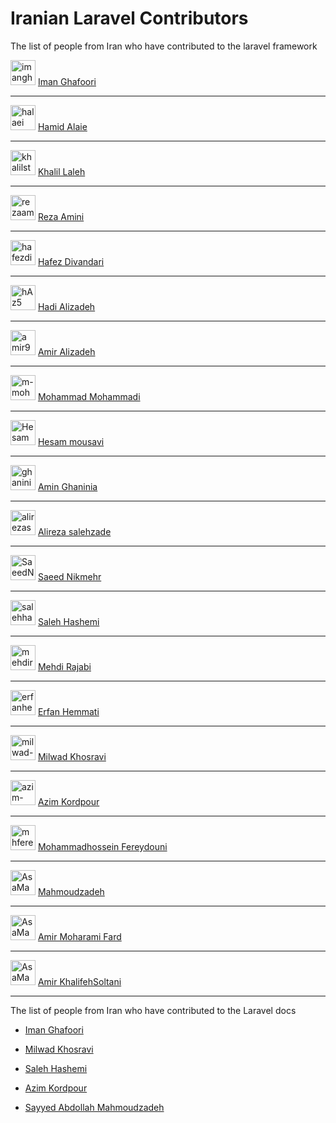 # Iranian Laravel Contributors
The list of people from Iran who have contributed to the laravel framework

<a href="/imanghafoori1" data-view-component="true" class="TimelineItem-avatar avatar circle lh-0 Link"><img data-hovercard-type="user" data-hovercard-url="/users/imanghafoori1/hovercard" data-octo-click="hovercard-link-click" data-octo-dimensions="link_type:self" src="https://avatars.githubusercontent.com/u/6961695?s=60&amp;v=4" alt="imanghafoori1" size="40" height="40" width="40" data-view-component="true"></a>
<a href="https://github.com/laravel/framework/pulls?q=is%3Apr+author%3Aimanghafoori1+is%3Amerged">Iman Ghafoori</a>

--------------------------

<a href="/halaei" data-view-component="true" class="TimelineItem-avatar avatar circle lh-0 Link"><img data-hovercard-type="user" data-hovercard-url="/users/halaei/hovercard" data-octo-click="hovercard-link-click" data-octo-dimensions="link_type:self" src="https://avatars.githubusercontent.com/u/7089140?s=60&amp;v=4" alt="halaei" size="40" height="40" width="40" data-view-component="true"></a>
<a href="https://github.com/laravel/framework/pulls?q=is%3Apr+author%3Ahalaei+is%3Amerged">Hamid Alaie</a>

--------------------------

<a href="/khalilst" data-view-component="true" class="TimelineItem-avatar avatar circle lh-0 Link"><img data-hovercard-type="user" data-hovercard-url="/users/khalilst/hovercard" data-octo-click="hovercard-link-click" data-octo-dimensions="link_type:self" src="https://avatars.githubusercontent.com/u/9103966?s=60&amp;v=4" alt="khalilst" size="40" height="40" width="40" data-view-component="true"></a>
<a href="https://github.com/laravel/framework/pulls?q=is%3Apr+author%3Akhalilst+is%3Amerged">Khalil Laleh</a>

--------------------------

<a href="/rezaamini-ir" data-view-component="true" class="TimelineItem-avatar avatar circle lh-0 Link"><img data-hovercard-type="user" data-hovercard-url="/users/rezaamini-ir/hovercard" data-octo-click="hovercard-link-click" data-octo-dimensions="link_type:self" src="https://avatars.githubusercontent.com/u/29504334?s=60&amp;v=4" alt="rezaamini-ir" size="40" height="40" width="40" data-view-component="true"></a>
<a href="https://github.com/laravel/framework/pulls?q=is%3Apr+author%3Arezaamini-ir+is%3Amerged">Reza Amini</a>

--------------------------

<a href="/hafezdivandari" data-view-component="true" class="TimelineItem-avatar avatar circle lh-0 Link"><img data-hovercard-type="user" data-hovercard-url="/users/hafezdivandari/hovercard" data-octo-click="hovercard-link-click" data-octo-dimensions="link_type:self" src="https://avatars.githubusercontent.com/u/56585913?s=60&amp;v=4" alt="hafezdivandari" size="40" height="40" width="40" data-view-component="true"></a> <a href="https://github.com/laravel/framework/pulls?q=is%3Apr+is%3Amerged+author%3Ahafezdivandari+">Hafez Divandari</a>

--------------------------

<a href="/hAz5" data-view-component="true" class="TimelineItem-avatar avatar circle lh-0 Link"><img data-hovercard-type="user" data-hovercard-url="/users/hAz5/hovercard" data-octo-click="hovercard-link-click" data-octo-dimensions="link_type:self" src="https://avatars.githubusercontent.com/u/14108756?s=60&amp;v=4" alt="hAz5" size="40" height="40" width="40" data-view-component="true"></a> <a href="https://github.com/laravel/framework/pulls?q=is%3Apr+author%3AhAz5+is%3Amerged">Hadi Alizadeh</a>

--------------------------

<a href="/amir9480" data-view-component="true" class="TimelineItem-avatar avatar circle lh-0 Link"><img data-hovercard-type="user" data-hovercard-url="/users/amir9480/hovercard" data-octo-click="hovercard-link-click" data-octo-dimensions="link_type:self" src="https://avatars.githubusercontent.com/u/16279288?s=60&amp;v=4" alt="amir9480" size="40" height="40" width="40" data-view-component="true"></a> <a href="https://github.com/laravel/framework/pulls?q=is%3Apr+author%3Aamir9480+is%3Amerged+">Amir Alizadeh</a>

--------------------------

<a href="/m-mohammadi1" data-view-component="true" class="TimelineItem-avatar avatar circle lh-0 Link"><img data-hovercard-type="user" data-hovercard-url="/users/m-mohammadi1/hovercard" data-octo-click="hovercard-link-click" data-octo-dimensions="link_type:self" src="https://avatars.githubusercontent.com/u/76903368?s=60&amp;v=4" alt="m-mohammadi1" size="40" height="40" width="40" data-view-component="true"></a> <a href="https://github.com/laravel/framework/pulls?q=is%3Amerged+is%3Apr+author%3Am-mohammadi1+">Mohammad Mohammadi
</a>

--------------------------

<a href="/Hesammousavi" data-view-component="true" class="TimelineItem-avatar avatar circle lh-0 Link"><img data-hovercard-type="user" data-hovercard-url="/users/Hesammousavi/hovercard" data-octo-click="hovercard-link-click" data-octo-dimensions="link_type:self" src="https://avatars.githubusercontent.com/u/16537600?s=60&amp;v=4" alt="Hesammousavi" size="40" height="40" width="40" data-view-component="true"></a> <a href="https://github.com/laravel/framework/pulls?q=is%3Apr+author%3AHesammousavi+is%3Amerged">Hesam mousavi
</a>

--------------------------

<a href="/ghaninia" data-view-component="true" class="TimelineItem-avatar avatar circle lh-0 Link"><img data-hovercard-type="user" data-hovercard-url="/users/ghaninia/hovercard" data-octo-click="hovercard-link-click" data-octo-dimensions="link_type:self" src="https://avatars.githubusercontent.com/u/41255155?s=60&amp;v=4" alt="ghaninia" size="40" height="40" width="40" data-view-component="true"></a> <a href="https://github.com/laravel/framework/pulls?q=is%3Apr+is%3Amerged+author%3Aghaninia+">Amin Ghaninia
</a>

--------------------------

<a href="/alirezasalehizadeh" data-view-component="true" class="TimelineItem-avatar avatar circle lh-0 Link"><img data-hovercard-type="user" data-hovercard-url="/users/alirezasalehizadeh/hovercard" data-octo-click="hovercard-link-click" data-octo-dimensions="link_type:self" src="https://avatars.githubusercontent.com/u/66994089?s=60&amp;v=4" alt="alirezasalehizadeh" size="40" height="40" width="40" data-view-component="true"></a> <a href="https://github.com/laravel/framework/pulls?q=is%3Apr+author%3Aalirezasalehizadeh+is%3Amerged+is%3Amerged">Alireza salehzade
</a>

--------------------------

<a href="/SaeedNikmehr" data-view-component="true" class="TimelineItem-avatar avatar circle lh-0 Link"><img data-hovercard-type="user" data-hovercard-url="/users/SaeedNikmehr/hovercard" data-octo-click="hovercard-link-click" data-octo-dimensions="link_type:self" src="https://avatars.githubusercontent.com/u/21986853?s=60&amp;v=4" alt="SaeedNikmehr" size="40" height="40" width="40" data-view-component="true"></a> <a href="https://github.com/laravel/framework/pulls?q=is%3Apr+is%3Amerged+author%3ASaeedNikmehr">Saeed Nikmehr
</a>

--------------------------

<a href="/salehhashemi1992" data-view-component="true" class="TimelineItem-avatar avatar circle lh-0 Link"><img data-hovercard-type="user" data-hovercard-url="/users/salehhashemi1992/hovercard" data-octo-click="hovercard-link-click" data-octo-dimensions="link_type:self" src="https://avatars.githubusercontent.com/u/81674631?s=60&amp;v=4" alt="salehhashemi1992" size="40" height="40" width="40" data-view-component="true"></a> <a href="https://github.com/laravel/framework/pulls?q=is%3Amerged+is%3Apr+author%3Asalehhashemi1992">Saleh Hashemi
  </a>

  --------------------------

<a href="/mehdirajabi59" data-view-component="true" class="TimelineItem-avatar avatar circle lh-0 Link"><img data-hovercard-type="user" data-hovercard-url="/users/mehdirajabi59/hovercard" data-octo-click="hovercard-link-click" data-octo-dimensions="link_type:self" src="https://avatars.githubusercontent.com/u/7848036?s=60&amp;v=4" alt="mehdirajabi59" size="40" height="40" width="40" data-view-component="true"></a> <a href="https://github.com/laravel/framework/pulls?q=is%3Apr+author%3Amehdirajabi59+is%3Amerged">Mehdi Rajabi
</a>

--------------------------

<a href="/erfanhemmati" data-view-component="true" class="TimelineItem-avatar avatar circle lh-0 Link"><img data-hovercard-type="user" data-hovercard-url="/users/erfanhemmati/hovercard" data-octo-click="hovercard-link-click" data-octo-dimensions="link_type:self" src="https://avatars.githubusercontent.com/u/45740840?s=60&amp;v=4" alt="erfanhemmati" size="40" height="40" width="40" data-view-component="true"></a> <a href="https://github.com/laravel/framework/pulls?q=is%3Apr+author%3Aerfanhemmati+is%3Amerged+">Erfan Hemmati
</a>

--------------------------

<a href="/milwad-dev" data-view-component="true" class="TimelineItem-avatar avatar circle lh-0 Link"><img data-hovercard-type="user" data-hovercard-url="/users/milwad-dev/hovercard" data-octo-click="hovercard-link-click" data-octo-dimensions="link_type:self" src="https://avatars.githubusercontent.com/u/98118400?s=60&amp;v=4" alt="milwad-dev" size="40" height="40" width="40" data-view-component="true"></a> <a href="https://github.com/laravel/framework/pulls?q=is%3Amerged+is%3Apr+author%3Amilwad-dev+">Milwad Khosravi
  </a>

  --------------------------

<a href="/azim-kordpour" data-view-component="true" class="TimelineItem-avatar avatar circle lh-0 Link"><img data-hovercard-type="user" data-hovercard-url="/users/azim-kordpour/hovercard" data-octo-click="hovercard-link-click" data-octo-dimensions="link_type:self" src="https://avatars.githubusercontent.com/u/26648275?s=60&amp;v=4" alt="azim-kordpour" size="40" height="40" width="40" data-view-component="true"></a> <a href="https://github.com/laravel/framework/pulls?q=is%3Apr+author%3Aazim-kordpour+is%3Amerged">Azim Kordpour</a>

--------------------------

<a href="/mhfereydouni" data-view-component="true" class="TimelineItem-avatar avatar circle lh-0 Link"><img data-hovercard-type="user" data-hovercard-url="/users/mhfereydouni/hovercard" data-octo-click="hovercard-link-click" data-octo-dimensions="link_type:self" src="https://avatars.githubusercontent.com/u/56073286?s=60&amp;v=4" alt="mhfereydouni" size="40" height="40" width="40" data-view-component="true"></a> <a href="https://github.com/laravel/framework/pulls?q=is%3Apr+author%3Amhfereydouni+is%3Amerged">Mohammadhossein Fereydouni</a>

--------------------------

<a href="/AsaMahmoudzadeh" data-view-component="true" class="TimelineItem-avatar avatar circle lh-0 Link"><img data-hovercard-type="user" data-hovercard-url="/users/AsaMahmoudzadeh/hovercard" data-octo-click="hovercard-link-click" data-octo-dimensions="link_type:self" src="https://avatars.githubusercontent.com/u/36761585?s=60&v=4" alt="AsaMahmoudzadeh" size="40" height="40" width="40" data-view-component="true"></a> <a href="https://github.com/laravel/framework/pulls?q=is%3Apr+author%3AsaMahmoudzadeh+is%3Amerged+">Mahmoudzadeh</a>

--------------------------

<a href="/moharami" data-view-component="true" class="TimelineItem-avatar avatar circle lh-0 Link"><img data-hovercard-type="user" data-hovercard-url="/users/moharami/hovercard" data-octo-click="hovercard-link-click" data-octo-dimensions="link_type:self" src="https://avatars.githubusercontent.com/u/7519787?s=60&v=4" alt="AsaMahmoudzadeh" size="40" height="40" width="40" data-view-component="true"></a> <a href="https://github.com/laravel/framework/pulls?q=is%3Apr+author%3Amoharami+is%3Amerged+">Amir Moharami Fard</a>

--------------------------

<a href="/AmirKhalifehSoltani" data-view-component="true" class="TimelineItem-avatar avatar circle lh-0 Link"><img data-hovercard-type="user" data-hovercard-url="/users/AmirKhalifehSoltani/hovercard" data-octo-click="hovercard-link-click" data-octo-dimensions="link_type:self" src="https://avatars.githubusercontent.com/u/47951749?s=60&v=4" alt="AsaMahmoudzadeh" size="40" height="40" width="40" data-view-component="true"></a> <a href="https://github.com/laravel/framework/pulls?q=is%3Apr+author%3AAmirKhalifehSoltani+is%3Amerged+">Amir KhalifehSoltani</a>

--------------------------

The list of people from Iran who have contributed to the Laravel docs

- <a href="https://github.com/laravel/docs/pulls?q=is%3Apr+author%3Aimanghafoori1+is%3Amerged">Iman Ghafoori
  </a>

- <a href="https://github.com/laravel/docs/pulls?q=is%3Amerged+is%3Apr+author%3Amilwad-dev+">Milwad Khosravi
  </a>
  
- <a href="https://github.com/laravel/docs/pulls?q=is%3Amerged+is%3Apr+author%3Asalehhashemi1992">Saleh Hashemi
  </a>  

- <a href="https://github.com/laravel/docs/pulls?q=is%3Apr+author%3Aazim-kordpour+is%3Amerged">Azim Kordpour</a>

- <a href="https://github.com/laravel/docs/pulls?q=is%3Apr+is%3Amerged+author%3AsaMahmoudzadeh">Sayyed Abdollah Mahmoudzadeh</a>


